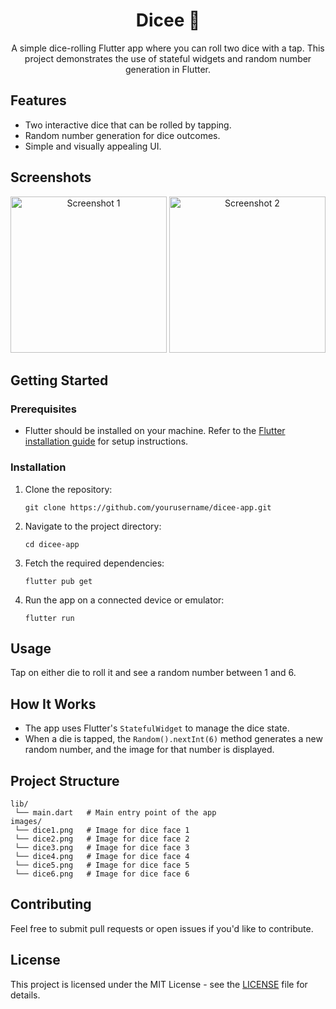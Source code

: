 <h1 align="center">Dicee 🎲</h1>
<p align="center">A simple dice-rolling Flutter app where you can roll two dice with a tap. This project demonstrates the use of stateful widgets and random number generation in Flutter.</p>

## Features
<ul>
  <li>Two interactive dice that can be rolled by tapping.</li>
  <li>Random number generation for dice outcomes.</li>
  <li>Simple and visually appealing UI.</li>
</ul>

## Screenshots

<p align="center">
  <img src="assets/screenshots/dice_screenshot1.png" alt="Screenshot 1" width="250"/>
  <img src="assets/screenshots/dice_screenshot2.png" alt="Screenshot 2" width="250"/>
</p>

## Getting Started

<h3>Prerequisites</h3>
<ul>
  <li>Flutter should be installed on your machine. Refer to the <a href="https://flutter.dev/docs/get-started/install">Flutter installation guide</a> for setup instructions.</li>
</ul>

<h3>Installation</h3>
<ol>
  <li>Clone the repository:</li>
  <pre><code>git clone https://github.com/yourusername/dicee-app.git</code></pre>
  <li>Navigate to the project directory:</li>
  <pre><code>cd dicee-app</code></pre>
  <li>Fetch the required dependencies:</li>
  <pre><code>flutter pub get</code></pre>
  <li>Run the app on a connected device or emulator:</li>
  <pre><code>flutter run</code></pre>
</ol>

## Usage
<p>Tap on either die to roll it and see a random number between 1 and 6.</p>

## How It Works
<ul>
  <li>The app uses Flutter's <code>StatefulWidget</code> to manage the dice state.</li>
  <li>When a die is tapped, the <code>Random().nextInt(6)</code> method generates a new random number, and the image for that number is displayed.</li>
</ul>

## Project Structure
<pre><code>lib/
 └── main.dart   # Main entry point of the app
images/
 └── dice1.png   # Image for dice face 1
 └── dice2.png   # Image for dice face 2
 └── dice3.png   # Image for dice face 3
 └── dice4.png   # Image for dice face 4
 └── dice5.png   # Image for dice face 5
 └── dice6.png   # Image for dice face 6
</code></pre>

## Contributing
<p>Feel free to submit pull requests or open issues if you'd like to contribute.</p>

## License
<p>This project is licensed under the MIT License - see the <a href="LICENSE">LICENSE</a> file for details.</p>
